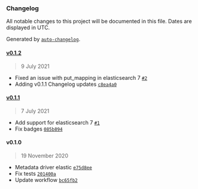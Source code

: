 ### Changelog

All notable changes to this project will be documented in this file. Dates are displayed in UTC.

Generated by [`auto-changelog`](https://github.com/CookPete/auto-changelog).

#### [v0.1.2](https://github.com/nevermined-io/metadata-driver-elasticsearch/compare/v0.1.1...v0.1.2)

> 9 July 2021

- Fixed an issue with put_mapping in elasticsearch 7 [`#2`](https://github.com/nevermined-io/metadata-driver-elasticsearch/pull/2)
- Adding v0.1.1 Changelog updates [`c8ea4a0`](https://github.com/nevermined-io/metadata-driver-elasticsearch/commit/c8ea4a0a7eeaa7bbedf4452d880dac3d2e552b6a)

#### [v0.1.1](https://github.com/nevermined-io/metadata-driver-elasticsearch/compare/v0.1.0...v0.1.1)

> 7 July 2021

- Add support for elasticsearch 7 [`#1`](https://github.com/nevermined-io/metadata-driver-elasticsearch/pull/1)
- Fix badges [`085b894`](https://github.com/nevermined-io/metadata-driver-elasticsearch/commit/085b894c64d2a3b93702b0a24c476e32423a3170)

#### v0.1.0

> 19 November 2020

- Metadata driver elastic [`e75d8ee`](https://github.com/nevermined-io/metadata-driver-elasticsearch/commit/e75d8ee8bb517bfc38947fce01d34d30bb4f80d8)
- Fix tests [`201400a`](https://github.com/nevermined-io/metadata-driver-elasticsearch/commit/201400a1e6da80e1a9d59d8541536928b22d02b8)
- Update workflow [`bc65fb2`](https://github.com/nevermined-io/metadata-driver-elasticsearch/commit/bc65fb218eb492f1e51ec08334093c622adcb572)
